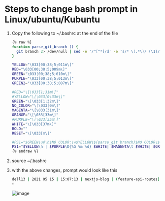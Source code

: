 Steps to change bash prompt in Linux/ubuntu/Kubuntu
====================================================

1. Copy the following to ~/.bashrc at the end of the file
    ```bash
    {% raw %}
	function parse_git_branch () {
	  git branch 2> /dev/null | sed -e '/^[^*]/d' -e 's/* \(.*\)/ (\1)/'
	}

	YELLOW="\033[00;38;5;011m\]"
	RED="\033[00;38;5;009m\]"
	GREEN="\033[00;38;5;010m\]"
	PURPLE="\033[00;38;5;013m\]"
	GREEN2="\033[00;38;5;087m\]"

	#RED="\[\033[1;31m\]"
	#YELLOW="\[\033[0;33m\]"
	GREEN="\[\033[1;32m\]"
	NO_COLOR="\[\033[0m\]"
	MAGENTA="\[\033[31m\]"
	ORANGE="\[\033[33m\]"
	#PURPLE="\[\033[35m\]"
	WHITE="\[\033[37m\]"
	BOLD=""
	RESET="\[\033[m\]"

	#PS1="$GREEN\u@\h$NO_COLOR:\w$YELLOW\$(parse_git_branch)$NO_COLOR\$ "
	PS1="$YELLOW\h | $PURPLE\D{%G %m %d} $WHITE| $MAGENTA\t $WHITE| $GREEN2\W $WHITE|$GREEN\$(parse_git_branch)$RESET \n$RED⚡ $RESET"
    {% endraw %}
    ```
2. source ~/.bashrc
3. with the above changes, prompt would look like this
    ```bash
    dell13 | 2021 05 15 | 15:07:13 | nextjs-blog | (feature-api-routes) 
    ⚡
    ```
    
    ![image](https://user-images.githubusercontent.com/2945080/118355778-8f0ee180-b58f-11eb-88f2-93f59dcae848.png)




